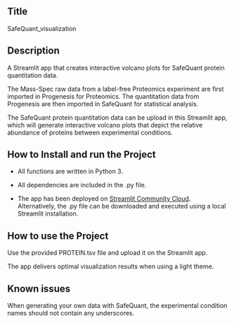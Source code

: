 ## Title

SafeQuant_visualization

## Description

A Streamlit app that creates interactive volcano plots for SafeQuant protein quantitation data.

The Mass-Spec raw data from a label-free Proteomics experiment are first imported in Progenesis for Proteomics. The quantitation data from Progenesis are then imported in SafeQuant for statistical analysis.

The SafeQuant protein quantitation data can be upload in this Streamlit app, which will generate interactive volcano plots that depict the relative abundance of proteins between experimental conditions.


## How to Install and run the Project

- All functions are written in Python 3.

- All dependencies are included in the .py file.

- The app has been deployed on [Streamlit Community Cloud](https://safequantvisualization.streamlit.app/). Alternatively, the .py file can be downloaded and executed using a local Streamlit installation.
  

## How to use the Project

Use the provided PROTEIN.tsv file and upload it on the Streamlit app.

The app delivers optimal visualization results when using a light theme.

## Known issues

When generating your own data with SafeQuant, the experimental condition names should not contain any underscores.
